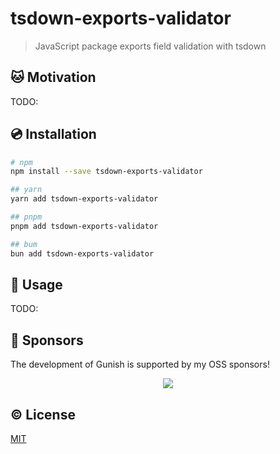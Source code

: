 # tsdown-exports-validator

> JavaScript package exports field validation with tsdown

## 🐱 Motivation

TODO:

## 💿 Installation

```sh
# npm
npm install --save tsdown-exports-validator

## yarn
yarn add tsdown-exports-validator

## pnpm
pnpm add tsdown-exports-validator

## bum
bun add tsdown-exports-validator
```

## 🚀 Usage

TODO:

## 🤝 Sponsors

The development of Gunish is supported by my OSS sponsors!

<p align="center">
  <a href="https://cdn.jsdelivr.net/gh/kazupon/sponsors/sponsors.svg">
    <img src='https://cdn.jsdelivr.net/gh/kazupon/sponsors/sponsors.svg'/>
  </a>
</p>

## ©️ License

[MIT](http://opensource.org/licenses/MIT)
